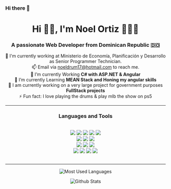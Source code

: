 ### Hi there 👋
<h1 align="center">Hi 👋🏽, I'm Noel Ortiz 👨🏽‍💻</h1>
<h3 align="center">A passionate Web Developer from Dominican Republic 🇩🇴</h3>

<div align="center">
  🎎 I'm currently working at Ministerio de Economía, Planificación y Desarrollo as Senior Programmer Technician. <br>
  📫 Email via <a href="mailto:noeldrum17@hotmail.com">noeldrum17@hotmail.com</a> to reach me. <br>
  🌱 I’m currently Working <b> C# with ASP.NET & Angular </b> <br>
  🌱 I’m currently Learning <b> MEAN Stack and Honing my angular skills  </b> <br>
  👯 I am currently working on a very large project for government purposes <b> FullStack projects </b> <br>
  ⚡ Fun fact: I love playing the drums & play mlb the show on ps5
</div>

<hr/>

<h3 align="center">Languages and Tools</h3> <br>

<div align="center">
  <img src = "https://img.shields.io/badge/typescript-%23007ACC.svg?style=for-the-badge&logo=typescript&logoColor=white">
  <img src = "https://img.shields.io/badge/javascript-%23323330.svg?style=for-the-badge&logo=javascript&logoColor=%23F7DF1E">
  <img src = "https://img.shields.io/badge/html5-%23E34F26.svg?style=for-the-badge&logo=html5&logoColor=white">
  <img src = "https://img.shields.io/badge/css3-%231572B6.svg?style=for-the-badge&logo=css3&logoColor=white">
  <img src="https://img.shields.io/badge/c%23-%23239120.svg?style=for-the-badge&logo=c-sharp&logoColor=white">
</div>

<div align="center">
  <img src = "https://img.shields.io/badge/SASS-hotpink.svg?style=for-the-badge&logo=SASS&logoColor=white">
  <img src="https://img.shields.io/badge/bootstrap-%23563D7C.svg?style=for-the-badge&logo=bootstrap&logoColor=white">
  <img src = "https://img.shields.io/badge/angular-%23DD0031.svg?style=for-the-badge&logo=angular&logoColor=white">
</div>

<div align="center">
  <img src="https://img.shields.io/badge/JWT-black?style=for-the-badge&logo=JSON%20web%20tokens">
  <img src="https://img.shields.io/badge/Microsoft%20SQL%20Sever-CC2927?style=for-the-badge&logo=microsoft%20sql%20server&logoColor=white">
  <img src="https://img.shields.io/badge/mysql-%2300f.svg?style=for-the-badge&logo=mysql&logoColor=white">
</div>

<div align="center">
  <img src="https://img.shields.io/badge/Visual%20Studio%20Code-0078d7.svg?style=for-the-badge&logo=visual-studio-code&logoColor=white">
  <img src="https://img.shields.io/badge/Visual%20Studio-5C2D91.svg?style=for-the-badge&logo=visual-studio&logoColor=white">
  <img src="https://img.shields.io/badge/git-%23F05033.svg?style=for-the-badge&logo=git&logoColor=white">
  <img src="https://img.shields.io/badge/github-%23121011.svg?style=for-the-badge&logo=github&logoColor=white">
</div>

<br>
<hr/>

<div align="center">
  <p>
    <img src="https://github-readme-stats.vercel.app/api/top-langs?username=NoelDevs17&theme=tokyonight&layout=compact" alt="Most Used Languages" />
  </p>

  <p>
    <img src="https://github-readme-stats.vercel.app/api?username=NoelDevs17&show_icons=true&theme=tokyonight" alt="Github Stats" />
  </p>
</div>


